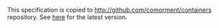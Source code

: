 This specification is copied to http://github.com/comorment/containers repository. See [here](https://github.com/comorment/containers/blob/main/gwas/pheno_geno_specification.md) for the latest version.
